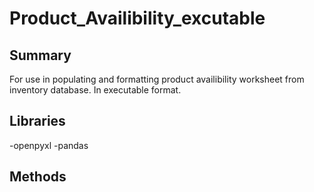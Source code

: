 # Product_Availibility_excutable

## Summary
For use in populating and formatting product availibility worksheet from inventory database. In executable format.

## Libraries

-openpyxl
-pandas


## Methods

